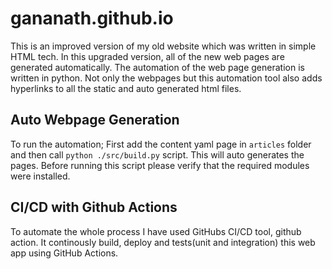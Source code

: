# gananath.github.io

This is an improved version of my old website which was written in simple HTML tech. In this upgraded version, all of the new web pages are generated automatically. The automation of the web page generation is written in python. Not only the webpages but this automation tool also adds hyperlinks to all the static and auto generated html files.


## Auto Webpage Generation

To run the automation; First add the content yaml page in `articles` folder and then  call `python ./src/build.py` script. This will auto generates the pages. Before running this script please verify that the required modules were installed.


## CI/CD with Github Actions

To automate the whole process I have used GitHubs CI/CD tool, github action. It continously build, deploy and tests(unit and integration) this web app using GitHub Actions. 
